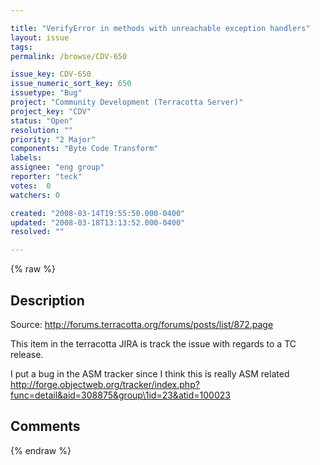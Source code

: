 ```yaml
---

title: "VerifyError in methods with unreachable exception handlers"
layout: issue
tags: 
permalink: /browse/CDV-650

issue_key: CDV-650
issue_numeric_sort_key: 650
issuetype: "Bug"
project: "Community Development (Terracotta Server)"
project_key: "CDV"
status: "Open"
resolution: ""
priority: "2 Major"
components: "Byte Code Transform"
labels: 
assignee: "eng group"
reporter: "teck"
votes:  0
watchers: 0

created: "2008-03-14T19:55:50.000-0400"
updated: "2008-03-18T13:13:52.000-0400"
resolved: ""

---
```




{% raw %}



## Description

<div markdown="1" class="description">

Source: http://forums.terracotta.org/forums/posts/list/872.page

This item in the terracotta JIRA is track the issue with regards to a TC release.

I put a bug in the ASM tracker since I think this is really ASM related
http://forge.objectweb.org/tracker/index.php?func=detail&aid=308875&group\1id=23&atid=100023

</div>

## Comments



{% endraw %}
